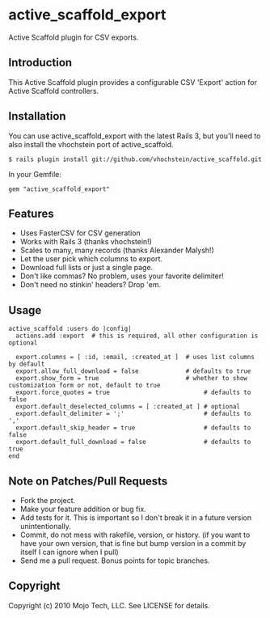 active_scaffold_export
======================

Active Scaffold plugin for CSV exports.

Introduction
------------

This Active Scaffold plugin provides a configurable CSV 'Export'
action for Active Scaffold controllers.

Installation
------------

You can use active_scaffold_export with the latest Rails 3, but you'll
need to also install the vhochstein port of active_scaffold.

    $ rails plugin install git://github.com/vhochstein/active_scaffold.git

In your Gemfile:

    gem "active_scaffold_export"

Features
--------

* Uses FasterCSV for CSV generation
* Works with Rails 3 (thanks vhochstein!)
* Scales to many, many records (thanks Alexander Malysh!)
* Let the user pick which columns to export.
* Download full lists or just a single page.
* Don't like commas? No problem, uses your favorite delimiter!
* Don't need no stinkin' headers?  Drop 'em.

Usage
-----

    active_scaffold :users do |config|
      actions.add :export  # this is required, all other configuration is optional

      export.columns = [ :id, :email, :created_at ]  # uses list columns by default
      export.allow_full_download = false             # defaults to true
      export.show_form = true                        # whether to show customization form or not, default to true
      export.force_quotes = true                          # defaults to false
      export.default_deselected_columns = [ :created_at ] # optional
      export.default_delimiter = ';'                      # defaults to ','
      export.default_skip_header = true                   # defaults to false
      export.default_full_download = false                # defaults to true
    end

Note on Patches/Pull Requests
-----------------------------

* Fork the project.
* Make your feature addition or bug fix.
* Add tests for it. This is important so I don't break it in a
  future version unintentionally.
* Commit, do not mess with rakefile, version, or history.
  (if you want to have your own version, that is fine but bump version in a commit by itself I can ignore when I pull)
* Send me a pull request. Bonus points for topic branches.

Copyright
---------

Copyright (c) 2010 Mojo Tech, LLC. See LICENSE for details.
